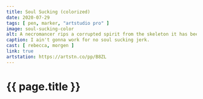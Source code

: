 ```yaml
---
title: Soul Sucking (colorized)
date: 2020-07-29
tags: [ pen, marker, "artstudio pro" ]
image: soul-sucking-color
alt: A necromancer rips a corrupted spirit from the skeleton it has been possessing while her raven watches from its perch on another skeleton.
caption: I ain't gonna work for no soul sucking jerk.
cast: [ rebecca, morgen ]
link: true
artstation: https://artstn.co/pp/B8ZL
---
```

# {{ page.title }}
